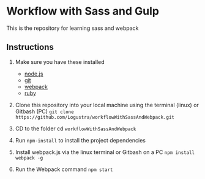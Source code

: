 # Workflow with Sass and Gulp
This is the repository for learning sass and webpack

## Instructions

1. Make sure you have these installed
	- [node.js](http://nodejs.org/)
	- [git](http://git-scm.com/)
	- [webpack](https://webpack.js.org/)
	- [ruby](https://www.ruby-lang.org/)

2. Clone this repository into your local machine using the terminal (linux) or Gitbash (PC) `git clone https://github.com/Logustra/workflowWithSassAndWebpack.git`
3. CD to the folder cd `workflowWithSassAndWebpack`
4. Run `npm-install` to install the project dependencies
5. Install webpack.js via the linux terminal or Gitbash on a PC `npm install webpack -g`
6. Run the Webpack command `npm start`
